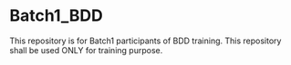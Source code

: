 # Batch1_BDD
This repository is for Batch1 participants of BDD training. This repository shall be used ONLY for training purpose. 
